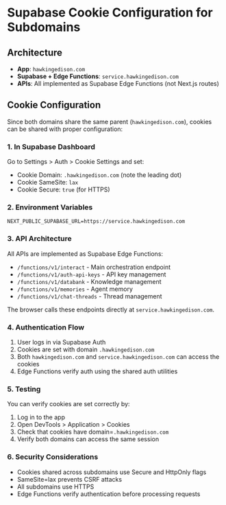 # Supabase Cookie Configuration for Subdomains

## Architecture
- **App**: `hawkingedison.com`
- **Supabase + Edge Functions**: `service.hawkingedison.com`
- **APIs**: All implemented as Supabase Edge Functions (not Next.js routes)

## Cookie Configuration
Since both domains share the same parent (`hawkingedison.com`), cookies can be shared with proper configuration:

### 1. In Supabase Dashboard
Go to Settings > Auth > Cookie Settings and set:
- Cookie Domain: `.hawkingedison.com` (note the leading dot)
- Cookie SameSite: `lax`
- Cookie Secure: `true` (for HTTPS)

### 2. Environment Variables
```
NEXT_PUBLIC_SUPABASE_URL=https://service.hawkingedison.com
```

### 3. API Architecture
All APIs are implemented as Supabase Edge Functions:
- `/functions/v1/interact` - Main orchestration endpoint
- `/functions/v1/auth-api-keys` - API key management
- `/functions/v1/databank` - Knowledge management
- `/functions/v1/memories` - Agent memory
- `/functions/v1/chat-threads` - Thread management

The browser calls these endpoints directly at `service.hawkingedison.com`.

### 4. Authentication Flow
1. User logs in via Supabase Auth
2. Cookies are set with domain `.hawkingedison.com`
3. Both `hawkingedison.com` and `service.hawkingedison.com` can access the cookies
4. Edge Functions verify auth using the shared auth utilities

### 5. Testing
You can verify cookies are set correctly by:
1. Log in to the app
2. Open DevTools > Application > Cookies
3. Check that cookies have domain=`.hawkingedison.com`
4. Verify both domains can access the same session

### 6. Security Considerations
- Cookies shared across subdomains use Secure and HttpOnly flags
- SameSite=lax prevents CSRF attacks
- All subdomains use HTTPS
- Edge Functions verify authentication before processing requests